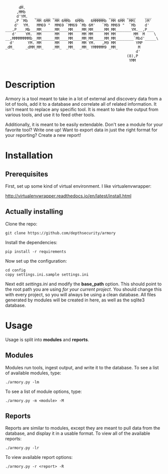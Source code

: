 
```
       _                                                          
      dM.                                                         
     ,MMb                                                         
     d'YM.   ___  __ ___  __    __     _____  ___  __ ____    ___ 
    ,P `Mb   `MM 6MM `MM 6MMb  6MMb   6MMMMMb `MM 6MM `MM(    )M' 
    d'  YM.   MM69 "  MM69 `MM69 `Mb 6M'   `Mb MM69 "  `Mb    d'  
___,P____Mb___MM______MM____MM____MM_MM_____MM_MM_______YM.__,P___
   d'    YM.  MM      MM    MM    MM MM     MM MM        MM  M    \ 
__,MMMMMMMMb__MM______MM____MM____MM_MM_____MM_MM________`Mbd'_____\
  d'      YM. MM      MM    MM    MM YM.   ,M9 MM         YMP      
_dM_     _dMM_MM_    _MM_  _MM_  _MM_ YMMMMM9 _MM_         M      
                                                          d'      
                                                      (8),P       
                                                       YMM        
                                                          
```

# Description

Armory is a tool meant to take in a lot of external and discovery data from a lot of tools, add it to a database and correlate all of related information. It isn't meant to replace any specific tool. It is meant to take the output from various tools, and use it to feed other tools.

Additionally, it is meant to be easily extendable. Don't see a module for your favorite tool? Write one up! Want to export data in just the right format for your reporting? Create a new report!

# Installation

## Prerequisites

First, set up some kind of virtual environment. I like virtualenvwrapper:

http://virtualenvwrapper.readthedocs.io/en/latest/install.html

## Actually installing

Clone the repo:

`git clone https://github.com/depthsecurity/armory`

Install the dependencies:

`pip install -r requirements`

Now set up the configuration:

```
cd config
copy settings.ini.sample settings.ini
```

Next edit *settings.ini* and modify the **base_path** option. This should point to the root path you are using *for your current project*. You should change this with every project, so you will always be using a clean database. All files generated by modules will be created in here, as well as the sqlite3 database.

# Usage

Usage is split into **modules** and **reports**. 

## Modules

Modules run tools, ingest output, and write it to the database. To see a list of available modules, type:

`./armory.py -lm`

To see a list of module options, type:

`./armory.py -m <module> -M`


## Reports

Reports are similar to modules, except they are meant to pull data from the database, and display it in a usable format. To view all of the available reports:

`./armory.py -lr`

To view available report options:

`./armory.py -r <report> -R`

    
